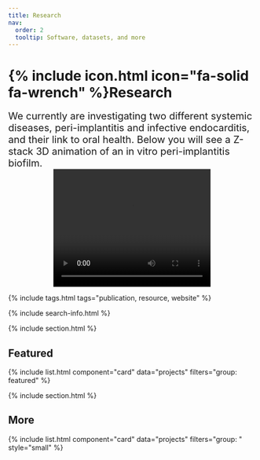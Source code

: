 ```yaml
---
title: Research
nav:
  order: 2
  tooltip: Software, datasets, and more
---
```


# {% include icon.html icon="fa-solid fa-wrench" %}Research

<span style="font-size: 20px;">
We currently are investigating two different systemic diseases, peri-implantitis and infective endocarditis, and their link to oral health. Below you will see a Z-stack 3D animation of an in vitro peri-implantitis biofilm.
</span>

<div style="text-align: center;">
  <video width="320" height="240" controls>
    <source src="/images/cell5.mov" type="video/quicktime">
    Your browser does not support the video tag.
  </video>
</div>


{% include tags.html tags="publication, resource, website" %}

{% include search-info.html %}

{% include section.html %}

## Featured

{% include list.html component="card" data="projects" filters="group: featured" %}

{% include section.html %}

## More

{% include list.html component="card" data="projects" filters="group: " style="small" %}
